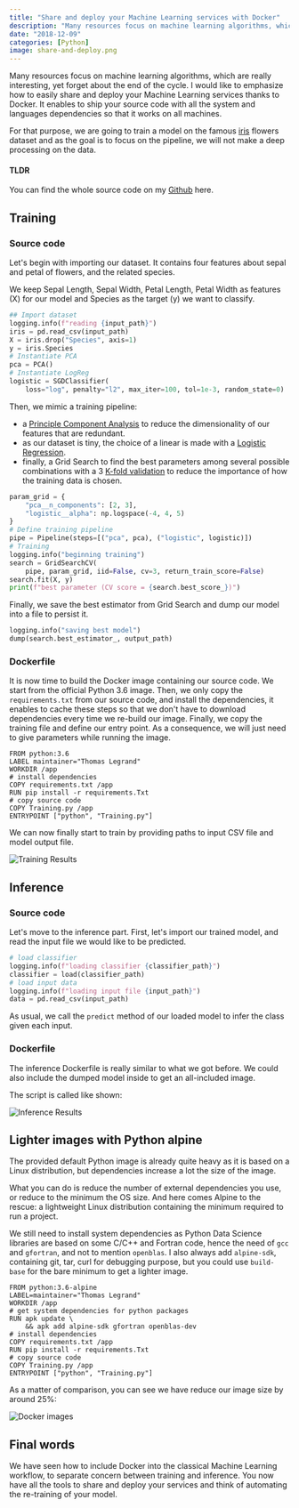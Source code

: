```yaml
---
title: "Share and deploy your Machine Learning services with Docker"
description: "Many resources focus on machine learning algorithms, which are really interesting, yet forget about the end of the cycle."
date: "2018-12-09"
categories: [Python]
image: share-and-deploy.png
---
```


Many resources focus on machine learning algorithms, which are really interesting, yet forget about the end of the cycle.
I would like to emphasize how to easily share and deploy your Machine Learning services thanks to Docker.
It enables to ship your source code with all the system and languages dependencies so that it works on all machines.

For that purpose, we are going to train a model on the famous [iris](https://en.wikipedia.org/wiki/Iris_flower_data_set) flowers dataset and as the goal is to focus on the pipeline, we will not make a deep processing on the data.

#### TLDR

You can find the whole source code on my [Github](https://github.com/dnzzl/dockerized-ml) here.

## Training

### Source code

Let's begin with importing our dataset. It contains four features about sepal and petal of flowers, and the related species.

We keep Sepal Length, Sepal Width, Petal Length, Petal Width as features (X) for our model and Species as the target (y) we want to classify.

```python
## Import dataset
logging.info(f"reading {input_path}")
iris = pd.read_csv(input_path)
X = iris.drop("Species", axis=1)
y = iris.Species
# Instantiate PCA
pca = PCA()
# Instantiate LogReg
logistic = SGDClassifier(
    loss="log", penalty="l2", max_iter=100, tol=1e-3, random_state=0)
```

Then, we mimic a training pipeline:

- a [Principle Component Analysis](https://en.wikipedia.org/wiki/Principal_component_analysis) to reduce the dimensionality of our features that are redundant.
- as our dataset is tiny, the choice of a linear is made with a [Logistic Regression](https://en.wikipedia.org/wiki/Logistic_regression).
- finally, a Grid Search to find the best parameters among several possible combinations with a 3 [K-fold validation](<https://en.wikipedia.org/wiki/Cross-validation_(statistics)>) to reduce the importance of how the training data is chosen.

```python
param_grid = {
    "pca__n_components": [2, 3],
    "logistic__alpha": np.logspace(-4, 4, 5)
}
# Define training pipeline
pipe = Pipeline(steps=[("pca", pca), ("logistic", logistic)])
# Training
logging.info("beginning training")
search = GridSearchCV(
    pipe, param_grid, iid=False, cv=3, return_train_score=False)
search.fit(X, y)
print(f"best parameter (CV score = {search.best_score_})")
```

Finally, we save the best estimator from Grid Search and dump our model into a file to persist it.

```python
logging.info("saving best model")
dump(search.best_estimator_, output_path)
```

### Dockerfile

It is now time to build the Docker image containing our source code.
We start from the official Python 3.6 image.
Then, we only copy the `requirements.txt` from our source code, and install the dependencies, it enables to cache these steps so that we don't have to download dependencies every time we re-build our image.
Finally, we copy the training file and define our entry point. As a consequence, we will just need to give parameters while running the image.

```docker
FROM python:3.6
LABEL maintainer="Thomas Legrand"
WORKDIR /app
# install dependencies
COPY requirements.txt /app
RUN pip install -r requirements.Txt
# copy source code
COPY Training.py /app
ENTRYPOINT ["python", "Training.py"]
```

We can now finally start to train by providing paths to input CSV file and model output file.

![Training Results](/blog-images/share-and-deploy-ml-services/docker_training_cmd.svg "Training Results")

## Inference

### Source code

Let's move to the inference part.
First, let's import our trained model, and read the input file we would like to be predicted.

```python
# load classifier
logging.info(f"loading classifier {classifier_path}")
classifier = load(classifier_path)
# load input data
logging.info(f"loading input file {input_path}")
data = pd.read_csv(input_path)
```

As usual, we call the `predict` method of our loaded model to infer the class given each input.

### Dockerfile

The inference Dockerfile is really similar to what we got before.
We could also include the dumped model inside to get an all-included image.

The script is called like shown:

![Inference Results](/blog-images/share-and-deploy-ml-services/docker_inference_cmd.svg "Inference Results")

## Lighter images with Python alpine

The provided default Python image is already quite heavy as it is based on a Linux distribution, but dependencies increase a lot the size of the image.

What you can do is reduce the number of external dependencies you use, or reduce to the minimum the OS size.
And here comes Alpine to the rescue: a lightweight Linux distribution containing the minimum required to run a project.

We still need to install system dependencies as Python Data Science libraries are based on some C/C++ and Fortran code, hence the need of `gcc` and `gfortran`, and not to mention `openblas`.
I also always add `alpine-sdk`, containing git, tar, curl for debugging purpose, but you could use `build-base` for the bare minimum to get a lighter image.

```docker
FROM python:3.6-alpine
LABEL=maintainer="Thomas Legrand"
WORKDIR /app
# get system dependencies for python packages
RUN apk update \
    && apk add alpine-sdk gfortran openblas-dev
# install dependencies
COPY requirements.txt /app
RUN pip install -r requirements.Txt
# copy source code
COPY Training.py /app
ENTRYPOINT ["python", "Training.py"]
```

As a matter of comparison, you can see we have reduce our image size by around 25%:

![Docker images](/blog-images/share-and-deploy-ml-services/docker_images.svg "Docker images")

## Final words

We have seen how to include Docker into the classical Machine Learning workflow, to separate concern between training and inference. You now have all the tools to share and deploy your services and think of automating the re-training of your model.
